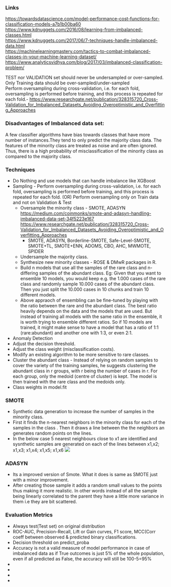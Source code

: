 ### Links
https://towardsdatascience.com/model-performance-cost-functions-for-classification-models-a7b1b00ba60 <br/>
https://www.kdnuggets.com/2016/08/learning-from-imbalanced-classes.html <br/>
https://www.kdnuggets.com/2017/06/7-techniques-handle-imbalanced-data.html <br/>
https://machinelearningmastery.com/tactics-to-combat-imbalanced-classes-in-your-machine-learning-dataset/ <br/>
https://www.analyticsvidhya.com/blog/2017/03/imbalanced-classification-problem/ <br/>

TEST nor VALIDATION set should never be undersampled or over-sampled. Only Training data should be over-sampled/under-sampled <br/>
Perform oversampling during cross-validation, i.e. for each fold, oversampling is performed before training, and this process is repeated for each fold.- https://www.researchgate.net/publication/328315720_Cross-Validation_for_Imbalanced_Datasets_Avoiding_Overoptimistic_and_Overfitting_Approaches <br/>

### Disadvantages of Imbalanced data set:
A few classifier algorithms have bias towards classes that have more number of instances.They tend to only predict the majority class data.
The features of the minority class are treated as noise and are often ignored. Thus, there is a high probability of misclassification of the minority class as compared to the majority class.

### Techniques
* Do Nothing and use models that can handle imbalance like XGBoost
* Sampling - Perform oversampling during cross-validation, i.e. for each fold, oversampling is performed before training, and this process is repeated for each fold. (OR) Perform oversampling only on Train data and not on Validation & Test
  * Oversample the minority class - SMOTE, ADASYN https://medium.com/coinmonks/smote-and-adasyn-handling-imbalanced-data-set-34f5223e167   https://www.researchgate.net/publication/328315720_Cross-Validation_for_Imbalanced_Datasets_Avoiding_Overoptimistic_and_Overfitting_Approaches
    * SMOTE, ADASYN, Borderline-SMOTE, Safe-Level-SMOTE, SMOTE+TL, SMOTE+ENN, ADOMS, CBO, AHC, MWMOTE, SPIDER
  * Undersample the majority class.
  * Synthesize new minority classes - ROSE & DMwR packages in R.
  * Build n models that use all the samples of the rare class and n-differing samples of the abundant class. Eg: Given that you want to ensemble 10 models, you would keep e.g. the 1.000 cases of the rare class and randomly sample 10.000 cases of the abundant class. Then you just split the 10.000 cases in 10 chunks and train 10 different models.
  * Above appraoch of ensembling can be fine-tuned by playing with the ratio between the rare and the abundant class. The best ratio  heavily depends on the data and the models that are used. But instead of training all models with the same ratio in the ensemble, it is worth trying to ensemble different ratios.  So if 10 models are trained, it might make sense to have a model that has a ratio of 1:1 (rare:abundant) and another one with 1:3, or even 2:1.
* Anomaly Detection
* Adjust the decision threshold.
* Adjust the class weight (misclassification costs).
* Modify an existing algorithm to be more sensitive to rare classes.
* Cluster the abundant class - Instead of relying on random samples to cover the variety of the training samples, he suggests clustering the abundant class in r groups, with r being the number of cases in r. For each group, only the medoid (centre of cluster) is kept. The model is then trained with the rare class and the medoids only.
* Class weights in model.fit

### SMOTE
* Synthetic data generation to increase the number of samples in the minority class.
* First it finds the n-nearest neighbors in the minority class for each of the samples in the class . Then it draws a line between the the neighbors an generates random points on the lines.
* In the below case 5 nearest neighbours close to x1 are identified and sysnthetic samples are generated on each of the lines between x1,x2; x1,x3; x1,x4; x1,x5; x1,x6
![](https://cdn-images-1.medium.com/max/800/1*6UFpLFl59O9e3e38ffTXJQ.png)

### ADASYN 
* Its a improved version of Smote. What it does is same as SMOTE just with a minor improvement.
* After creating those sample it adds a random small values to the points thus making it more realistic. In other words instead of all the sample being linearly correlated to the parent they have a little more variance in them i.e they are bit scattered.

### Evaluation Metrics
* Always test(Test set) on original distribution 
* ROC-AUC, Precision-Recall, Lift or Gain curves, F1 score, MCC(Corr coeff between observed & predicted binary classifications.
* Decision threshold on predict_proba
* Accuracy is not a valid measure of model performance in case of imbalanced data as if True outcomes is just 5% of the whole population, even if all predicted as False, the accuracy will still be 100-5=95%
* 
* 
* 
* 




